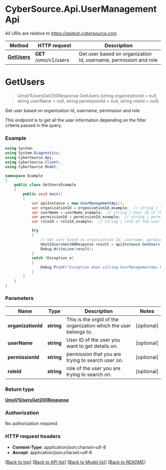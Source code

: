 # CyberSource.Api.UserManagementApi

All URIs are relative to *https://apitest.cybersource.com*

Method | HTTP request | Description
------------- | ------------- | -------------
[**GetUsers**](UserManagementApi.md#getusers) | **GET** /ums/v1/users | Get user based on organization Id, username, permission and role


<a name="getusers"></a>
# **GetUsers**
> UmsV1UsersGet200Response GetUsers (string organizationId = null, string userName = null, string permissionId = null, string roleId = null)

Get user based on organization Id, username, permission and role

This endpoint is to get all the user information depending on the filter criteria passed in the query.

### Example
```csharp
using System;
using System.Diagnostics;
using CyberSource.Api;
using CyberSource.Client;
using CyberSource.Model;

namespace Example
{
    public class GetUsersExample
    {
        public void main()
        {
            var apiInstance = new UserManagementApi();
            var organizationId = organizationId_example;  // string | This is the orgId of the organization which the user belongs to. (optional) 
            var userName = userName_example;  // string | User ID of the user you want to get details on. (optional) 
            var permissionId = permissionId_example;  // string | permission that you are trying to search user on. (optional) 
            var roleId = roleId_example;  // string | role of the user you are trying to search on. (optional) 

            try
            {
                // Get user based on organization Id, username, permission and role
                UmsV1UsersGet200Response result = apiInstance.GetUsers(organizationId, userName, permissionId, roleId);
                Debug.WriteLine(result);
            }
            catch (Exception e)
            {
                Debug.Print("Exception when calling UserManagementApi.GetUsers: " + e.Message );
            }
        }
    }
}
```

### Parameters

Name | Type | Description  | Notes
------------- | ------------- | ------------- | -------------
 **organizationId** | **string**| This is the orgId of the organization which the user belongs to. | [optional] 
 **userName** | **string**| User ID of the user you want to get details on. | [optional] 
 **permissionId** | **string**| permission that you are trying to search user on. | [optional] 
 **roleId** | **string**| role of the user you are trying to search on. | [optional] 

### Return type

[**UmsV1UsersGet200Response**](UmsV1UsersGet200Response.md)

### Authorization

No authorization required

### HTTP request headers

 - **Content-Type**: application/json;charset=utf-8
 - **Accept**: application/json;charset=utf-8

[[Back to top]](#) [[Back to API list]](../README.md#documentation-for-api-endpoints) [[Back to Model list]](../README.md#documentation-for-models) [[Back to README]](../README.md)

